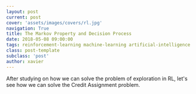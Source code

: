 ```yaml
---
layout: post
current: post
cover: 'assets/images/covers/rl.jpg'
navigation: True
title: The Markov Property and Decision Process
date: 2018-05-08 09:00:00
tags: reinforcement-learning machine-learning artificial-intelligence
class: post-template
subclass: 'post'
author: xavier
---
```


After studying on how we can solve the problem of exploration in RL, let's see how we can solve the Credit Assignment problem.
